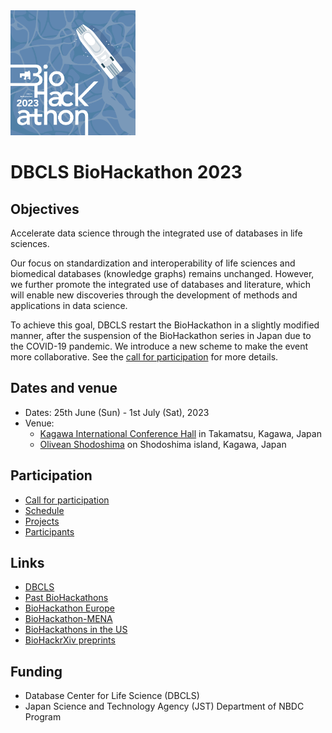<img src="./images/bh23-logo.png" width="200">

# DBCLS BioHackathon 2023

## Objectives

Accelerate data science through the integrated use of databases in life sciences.

Our focus on standardization and interoperability of life sciences and biomedical databases (knowledge graphs) remains unchanged. However, we further promote the integrated use of databases and literature, which will enable new discoveries through the development of methods and applications in data science.

To achieve this goal, DBCLS restart the BioHackathon in a slightly modified manner, after the suspension of the BioHackathon series in Japan due to the COVID-19 pandemic. We introduce a new scheme to make the event more collaborative. See the [call for participation](/call) for more details.

## Dates and venue

- Dates: 25th June (Sun) - 1st July (Sat), 2023
- Venue:
  - [Kagawa International Conference Hall](https://www.symboltower.com/en/) in Takamatsu, Kagawa, Japan
  - [Olivean Shodoshima](https://olivean.com/en/) on Shodoshima island, Kagawa, Japan

## Participation

- [Call for participation](/call)
- [Schedule](https://github.com/dbcls/bh23/wiki/Schedule)
- [Projects](https://github.com/dbcls/bh23/wiki/Projects)
- [Participants](https://github.com/dbcls/bh23/wiki/Participants)

<!--
## History of BioHackathon

A long time ago in a galaxy far, far away..

See [biohackathon.org](http://biohackathon.org/).
-->

## Links

- [DBCLS](https://dbcls.rois.ac.jp/)
- [Past BioHackathons](http://biohackathon.org/)
- [BioHackathon Europe](https://biohackathon-europe.org/)
- [BioHackathon-MENA](https://github.com/biohackathon-mena)
- [BioHackathons in the US](https://biohackathons.github.io/)
- [BioHackrXiv preprints](https://biohackrxiv.org/)

## Funding

* Database Center for Life Science (DBCLS)
* Japan Science and Technology Agency (JST) Department of NBDC Program

